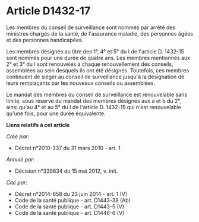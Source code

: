 # Article D1432-17

Les membres du conseil de surveillance sont nommés par arrêté des ministres chargés de la santé, de l'assurance maladie, des
personnes âgées et des personnes handicapées. 

Les membres désignés au titre des 1°, 4° et 5° du I de l'article D. 1432-15 sont nommés pour une durée de quatre ans. Les
membres mentionnés aux 2° et 3° du I sont renouvelés à chaque renouvellement des conseils, assemblées au sein desquels ils
ont été désignés. Toutefois, ces membres continuent de siéger au conseil de surveillance jusqu'à la désignation de leurs
remplaçants par les nouveaux conseils ou assemblées. 

Le mandat des membres du conseil de surveillance est renouvelable sans limite, sous réserve du mandat des membres désignés
aux a et b du 2°, ainsi qu'au 4° et au 5° du I de l'article D. 1432-15 qui n'est renouvelable qu'une fois, pour une durée
équivalente.

**Liens relatifs à cet article**

_Créé par_:

  - Décret n°2010-337 du 31 mars 2010 - art. 1

_Annulé par_:

  - Décision n°339834 du 15 mai 2012, v. init.

_Cité par_:

  - Décret n°2014-658 du 23 juin 2014 - art. 1 (V)
  - Code de la santé publique - art. D1443-38 (Ab)
  - Code de la santé publique - art. D1443-5 (V)
  - Code de la santé publique - art. D1446-6 (V)
